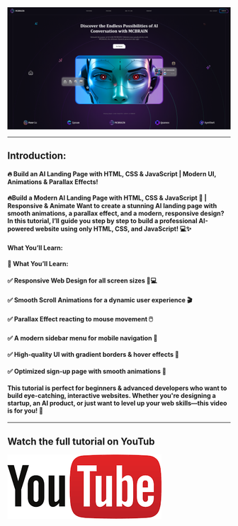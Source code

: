 
<a href="https://youtu.be/moRqo158NGc?si=DAIbiOkKnHknEQVJ" target="_blank">
  <img src="./images/thumbnail.png" alt="Thumbnail"/>
</a>


---
## Introduction: 
#### 🔥 Build an AI Landing Page with HTML, CSS & JavaScript | Modern UI, Animations & Parallax Effects!

#### 🔥Build a Modern AI Landing Page with HTML, CSS & JavaScript 🚀 | Responsive & Animate   Want to create a stunning AI landing page with smooth animations, a parallax effect, and a modern, responsive design? In this tutorial, I’ll guide you step by step to build a professional AI-powered website using only HTML, CSS, and JavaScript! 💻✨

#### What You’ll Learn:
#### 🎯 What You’ll Learn:
#### ✅ Responsive Web Design for all screen sizes 📱💻
#### ✅ Smooth Scroll Animations for a dynamic user experience 🎬
#### ✅ Parallax Effect reacting to mouse movement 🖱️
#### ✅ A modern sidebar menu for mobile navigation 📑
#### ✅ High-quality UI with gradient borders & hover effects 🎨
#### ✅ Optimized sign-up page with smooth animations 📝

#### This tutorial is perfect for beginners & advanced developers who want to build eye-catching, interactive websites. Whether you're designing a startup, an AI product, or just want to level up your web skills—this video is for you! 🎯


---
## Watch the full tutorial on YouTub
<a href="https://youtu.be/moRqo158NGc?si=DAIbiOkKnHknEQVJ">
  <img src="./images/youtube.png" alt="youtube"/>
</a>